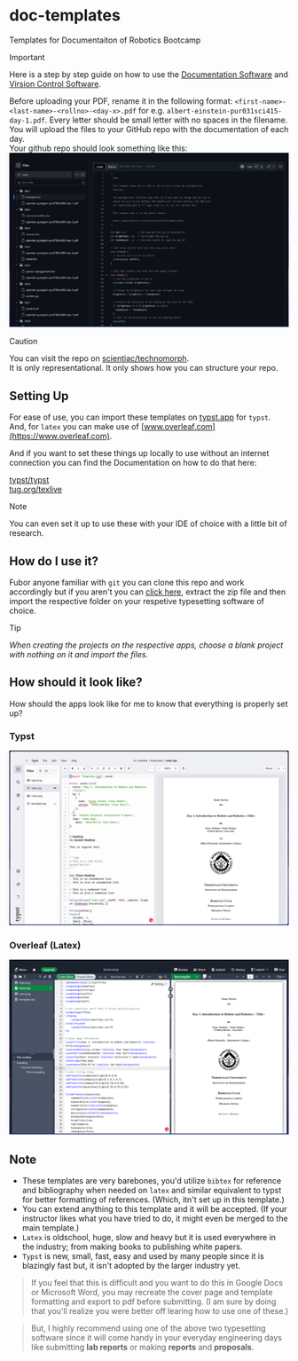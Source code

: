 # doc-templates
Templates for Documentaiton of Robotics Bootcamp

> [!IMPORTANT]  
> Here is a step by step guide on how to use the [Documentation Software](./instructions/documentation/documentation-tutorial.pdf) and [Virsion Control Software](./instructions/github-tutorial/github-tutorial.pdf).
>
>  Before uploading your PDF, rename it in the following format:
> `<first-name>-<last-name>-<rollno>-<day-x>.pdf` for e.g. `albert-einstein-pur031sci415-day-1.pdf`.
> Every letter should be small letter with no spaces in the filename.  
> You will upload the files to your GitHub repo with the documentation of each day.  
> Your github repo should look something like this:  
> ![example github repo](./images/example-repo.png)

> [!CAUTION]
> You can visit the repo on [scientiac/technomorph](https://github.com/scientiac/technomorph).  
> It is only representational. It only shows how you can structure your repo.

## Setting Up
For ease of use, you can import these templates on [typst.app](https://typst.app) for `typst`.  
And, for `latex` you can make use of [www.overleaf.com](https://www.overleaf.com).

And if you want to set these things up locally to use without an internet connection you can find the Documentation on how to do that here:

[typst/typst](https://github.com/typst/typst)  
[tug.org/texlive](https://tug.org/texlive)

> [!NOTE]
> You can even set it up to use these with your IDE of choice with a little bit of research.

## How do I use it?
Fubor anyone familiar with `git` you can clone this repo and work accordingly but if you aren't you can [click here](https://github.com/Robotics-Club-IOEPC/doc-templates/archive/refs/heads/main.zip), extract the zip file and then import the respective folder on your respetive typesetting software of choice.

> [!TIP]
> _When creating the projects on the respective apps, choose a blank project with nothing on it and import the files._

## How should it look like?
How should the apps look like for me to know that everything is properly set up?

### Typst
![Typst](./images/typstapp.png)

### Overleaf (Latex)
![Latex](./images/overleaf.png)

## Note
- These templates are very barebones, you'd utilize `bibtex` for reference and bibliography when needed on `latex` and similar equivalent to typst for better formatting of references. (Which, itn't set up in this template.)
- You can extend anything to this template and it will be accepted. (If your instructor likes what you have tried to do, it might even be merged to the main template.)
- `Latex` is oldschool, huge, slow and heavy but it is used everywhere in the industry; from making books to publishing white papers. 
- `Typst` is new, small, fast, easy and used by many people since it is blazingly fast but, it isn't adopted by the larger industry yet.

> If you feel that this is difficult and you want to do this in Google Docs or Microsoft Word, you may recreate the cover page and template formatting and export to pdf before submitting. (I am sure by doing that you'll realize you were better off learing how to use one of these.)

> But, I highly recommend using one of the above two typesetting software since it will come handy in your everyday engineering days like submitting **lab reports** or making **reports** and **proposals**.
